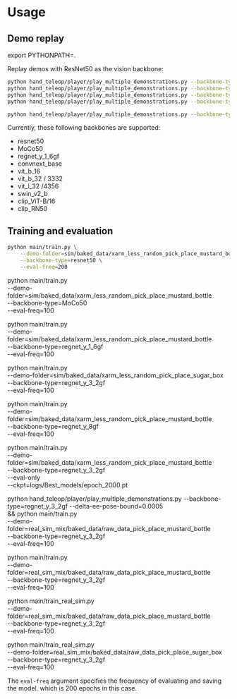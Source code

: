 # Usage
## Demo replay
export PYTHONPATH=.

Replay demos with ResNet50 as the vision backbone:
```bash
python hand_teleop/player/play_multiple_demonstrations.py --backbone-type=resnet50 
python hand_teleop/player/play_multiple_demonstrations.py --backbone-type=MoCo50 
python hand_teleop/player/play_multiple_demonstrations.py --backbone-type=regnet_y_3_2gf
python hand_teleop/player/play_multiple_demonstrations.py --backbone-type=clip_RN50

python hand_teleop/player/play_multiple_demonstrations.py --backbone-type=regnet_y_3_2gf --delta-ee-pose-bound=0.0005
```
Currently, these following backbones are supported:
- resnet50
- MoCo50
- regnet_y_1_6gf
- convnext_base
- vit_b_16 
- vit_b_32   / 3332
- vit_l_32 /4356
- swin_v2_b
- clip_ViT-B/16
- clip_RN50

## Training and evaluation
```bash
python main/train.py \
    --demo-folder=sim/baked_data/xarm_less_random_pick_place_mustard_bottle \
    --backbone-type=resnet50 \
    --eval-freq=200
```

python main/train.py \
    --demo-folder=sim/baked_data/xarm_less_random_pick_place_mustard_bottle \
    --backbone-type=MoCo50 \
    --eval-freq=100

python main/train.py \
    --demo-folder=sim/baked_data/xarm_less_random_pick_place_mustard_bottle \
    --backbone-type=regnet_y_1_6gf \
    --eval-freq=100

python main/train.py \
    --demo-folder=sim/baked_data/xarm_less_random_pick_place_sugar_box \
    --backbone-type=regnet_y_3_2gf \
    --eval-freq=100

python main/train.py \
    --demo-folder=sim/baked_data/xarm_less_random_pick_place_mustard_bottle \
    --backbone-type=regnet_y_8gf \
    --eval-freq=100

python main/train.py \
    --demo-folder=sim/baked_data/xarm_less_random_pick_place_mustard_bottle \
    --backbone-type=regnet_y_3_2gf \
    --eval-only \
    --ckpt=logs/Best_models/epoch_2000.pt
    
python hand_teleop/player/play_multiple_demonstrations.py --backbone-type=regnet_y_3_2gf --delta-ee-pose-bound=0.0005\
&& python main/train.py \
    --demo-folder=real_sim_mix/baked_data/raw_data_pick_place_mustard_bottle \
    --backbone-type=regnet_y_3_2gf \
    --eval-freq=100

python main/train.py \
    --demo-folder=real_sim_mix/baked_data/raw_data_pick_place_mustard_bottle \
    --backbone-type=regnet_y_3_2gf \
    --eval-freq=100

python main/train_real_sim.py \
    --demo-folder=real_sim_mix/baked_data/raw_data_pick_place_mustard_bottle \
    --backbone-type=regnet_y_3_2gf \
    --eval-freq=100

python main/train_real_sim.py \
    --demo-folder=real_sim_mix/baked_data/raw_data_pick_place_sugar_box \
    --backbone-type=regnet_y_3_2gf \
    --eval-freq=100

The `eval-freq` argument specifies the frequency of evaluating and saving the model. which is 200 epochs in this case.
